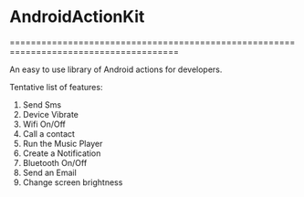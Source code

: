 # AndroidActionKit
======================================================================================


An easy to use library of Android actions for developers.

Tentative list of features:

1. Send Sms
2. Device Vibrate
3. Wifi On/Off
4. Call a contact
5. Run the Music Player
6. Create a Notification
7. Bluetooth On/Off
8. Send an Email
9. Change screen brightness

